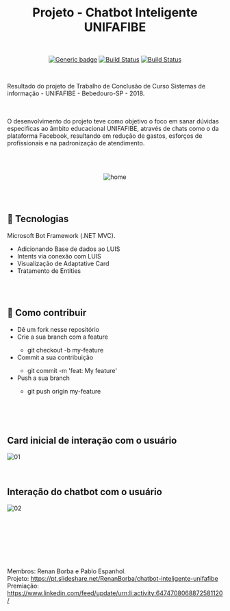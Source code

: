 <div align="center">

# Projeto - Chatbot Inteligente UNIFAFIBE

</div>

<br>

<div align="center">
  
[![Generic badge](https://img.shields.io/badge/Made%20by-Renan%20Borba,%20Pablo%20Espanhol-purple.svg)](https://shields.io/) [![Build Status](https://img.shields.io/github/stars/RenanBorba/proj-chatbot.svg)](https://github.com/RenanBorba/proj-chatbot) [![Build Status](https://img.shields.io/github/forks/RenanBorba/proj-chatbot.svg)](https://github.com/RenanBorba/proj-chatbot)

</div>

<br>

Resultado do projeto de Trabalho de Conclusão de Curso Sistemas de informação - UNIFAFIBE - Bebedouro-SP - 2018.<br><br><br>

<p>O desenvolvimento do projeto teve como objetivo o foco em sanar dúvidas especificas ao âmbito educacional UNIFAFIBE, através de chats como o da plataforma Facebook, resultando em redução de gastos, esforços de profissionais e na padronização de atendimento.</p>

<br><br>

<div align="center">
  
![home](https://user-images.githubusercontent.com/48495838/127673997-b58c756d-2bc4-4ba7-a404-a5186d2e3287.png)

</div>

<br><br>

## :rocket: Tecnologias
Microsoft Bot Framework (.NET MVC).
<ul>
  <li>Adicionando Base de dados ao LUIS</li>
  <li>Intents via conexão com LUIS</li>
  <li>Visualização de Adaptative Card</li>
  <li>Tratamento de Entities</li>
</ul>

<br><br>

## :punch: Como contribuir
<ul>
  <li>Dê um fork nesse repositório</li>
  <li>Crie a sua branch com a feature</li>
    <ul>
      <li>git checkout -b my-feature</li>
    </ul>
  <li>Commit a sua contribuição</li>
    <ul>
      <li>git commit -m 'feat: My feature'</li>
    </ul>
  <li>Push a sua branch</li>
    <ul>
      <li>git push origin my-feature</li>
    </ul>
</ul>
<br><br><br>

## Card inicial de interação com o usuário

![01](https://user-images.githubusercontent.com/48495838/54566949-11e88180-49b1-11e9-9792-956a31b6a1a5.jpg)

<br>

## Interação do chatbot com o usuário

![02](https://user-images.githubusercontent.com/48495838/54567190-c8e4fd00-49b1-11e9-8af1-e14c7be1e8b6.jpg)

<br><br><br>
<br><br><br>

Membros: Renan Borba e Pablo Espanhol.  <br>
Projeto: https://pt.slideshare.net/RenanBorba/chatbot-inteligente-unifafibe <br>
Premiação: https://www.linkedin.com/feed/update/urn:li:activity:6474708068872581120/

